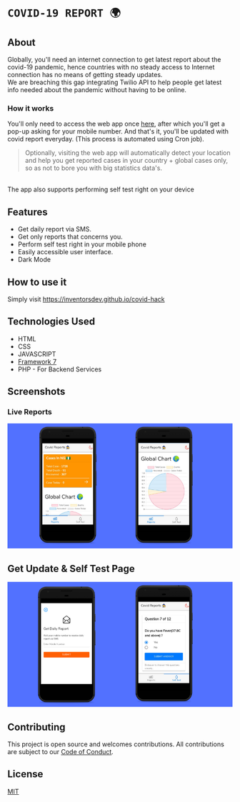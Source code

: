 # `COVID-19 REPORT 🌍`

## About

Globally, you'll need an internet connection to get latest report about the covid-19 pandemic, hence countries with no steady access to Internet connection has no means of getting steady updates.
<br>
We are breaching this gap integrating Twilio API to help people get latest info needed about the pandemic without having to be online.

### How it works
You'll only need to access the  web app once [here](https://inventorsdev.github.io), after which you'll get a pop-up asking for your mobile number.
And that's it, you'll be updated with covid report everyday.
(This process is automated using Cron job).
<br>
> Optionally, visiting the web app will automatically detect your location and help you get reported cases in your country + global cases only, so as not to bore you with big statistics data's.
<br>
The app also supports performing self test right on your device

## Features

- Get daily report via SMS.
- Get only reports that concerns you.
- Perform self test right in your mobile phone
- Easily accessible user interface.
- Dark Mode

## How to use it
Simply visit https://inventorsdev.github.io/covid-hack

## Technologies Used
- HTML
- CSS
- JAVASCRIPT
- [Framework 7](http://framework7.io)
- PHP - For Backend Services

## Screenshots
### Live Reports
![Landing page](https://raw.githubusercontent.com/InventorsDev/covid-hack/master/screenshots/1.png)
## Get Update & Self Test Page
![Self Test And Get Update page](https://raw.githubusercontent.com/InventorsDev/covid-hack/master/screenshots/2.png)
## Contributing

This project is open source and welcomes contributions. All contributions are subject to our [Code of Conduct](https://github.com/inventorsdev/covid-hack/blob/master/CONTRIBUTING.md).

## License

[MIT](http://www.opensource.org/licenses/mit-license.html)
